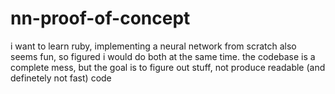 # nn-proof-of-concept

i want to learn ruby, implementing a neural network from scratch also seems fun,
so figured i would do both at the same time. 
the codebase is a complete mess, but the goal is to figure out stuff, 
not produce readable (and definetely not fast) code
